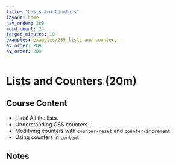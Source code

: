 ```yaml
---
title: "Lists and Counters"
layout: home
nav_order: 209
word_count: 24
target_minutes: 10
examples: examples/209-lists-and-counters
av_order: 209
av_order: 209
---
```

# Lists and Counters (20m)

## Course Content

- Lists! All the lists.
- Understanding CSS counters
- Modifying counters with `counter-reset` and `counter-increment`
- Using counters in `content`

## Notes













